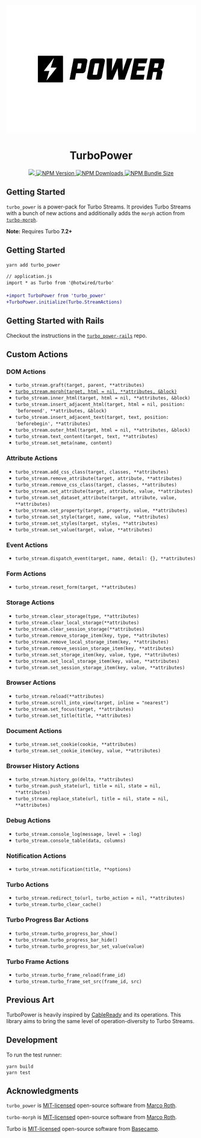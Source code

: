 <p align="center">
  <picture>
    <source media="(prefers-color-scheme: dark)" srcset="assets/hero-dark.png">
    <img src="assets/hero.png" height="340px">
  </picture>
</p>

<h1 align="center">TurboPower</h1>

<p align="center">
  <a href="https://github.com/marcoroth/turbo_power">
    <img src="https://github.com/marcoroth/turbo_power/actions/workflows/tests.yml/badge.svg">
  </a>
  <a href="https://www.npmjs.com/package/turbo_power">
    <img alt="NPM Version" src="https://img.shields.io/npm/v/turbo_power?logo=npm&color=38C160">
  </a>

  <a href="https://www.npmjs.com/package/turbo_power">
    <img alt="NPM Downloads" src="https://img.shields.io/npm/dm/turbo_power?logo=npm&color=38C160">
  </a>
  <a href="https://bundlephobia.com/package/turbo_power">
    <img alt="NPM Bundle Size" src="https://img.shields.io/bundlephobia/minzip/turbo_power?label=bundle%20size&logo=npm">
  </a>
</p>

## Getting Started

`turbo_power` is a power-pack for Turbo Streams. It provides Turbo Streams with a bunch of new actions and additionally adds the `morph` action from [`turbo-morph`](https://github.com/marcoroth/turbo-morph).

**Note:** Requires Turbo **7.2+**

## Getting Started

```bash
yarn add turbo_power
```

```diff
// application.js
import * as Turbo from '@hotwired/turbo'

+import TurboPower from 'turbo_power'
+TurboPower.initialize(Turbo.StreamActions)
```

## Getting Started with Rails

Checkout the instructions in the [`turbo_power-rails`](https://github.com/marcoroth/turbo_power-rails) repo.

## Custom Actions

### DOM Actions

* `turbo_stream.graft(target, parent, **attributes)`
* [`turbo_stream.morph(target, html = nil, **attributes, &block)`](https://github.com/marcoroth/turbo-morph)
* `turbo_stream.inner_html(target, html = nil, **attributes, &block)`
* `turbo_stream.insert_adjacent_html(target, html = nil, position: 'beforeend', **attributes, &block)`
* `turbo_stream.insert_adjacent_text(target, text, position: 'beforebegin', **attributes)`
* `turbo_stream.outer_html(target, html = nil, **attributes, &block)`
* `turbo_stream.text_content(target, text, **attributes)`
* `turbo_stream.set_meta(name, content)`


### Attribute Actions

* `turbo_stream.add_css_class(target, classes, **attributes)`
* `turbo_stream.remove_attribute(target, attribute, **attributes)`
* `turbo_stream.remove_css_class(target, classes, **attributes)`
* `turbo_stream.set_attribute(target, attribute, value, **attributes)`
* `turbo_stream.set_dataset_attribute(target, attribute, value, **attributes)`
* `turbo_stream.set_property(target, property, value, **attributes)`
* `turbo_stream.set_style(target, name, value, **attributes)`
* `turbo_stream.set_styles(target, styles, **attributes)`
* `turbo_stream.set_value(target, value, **attributes)`


### Event Actions

* `turbo_stream.dispatch_event(target, name, detail: {}, **attributes)`


### Form Actions

* `turbo_stream.reset_form(target, **attributes)`


### Storage Actions

* `turbo_stream.clear_storage(type, **attributes)`
* `turbo_stream.clear_local_storage(**attributes)`
* `turbo_stream.clear_session_storage(**attributes)`
* `turbo_stream.remove_storage_item(key, type, **attributes)`
* `turbo_stream.remove_local_storage_item(key, **attributes)`
* `turbo_stream.remove_session_storage_item(key, **attributes)`
* `turbo_stream.set_storage_item(key, value, type, **attributes)`
* `turbo_stream.set_local_storage_item(key, value, **attributes)`
* `turbo_stream.set_session_storage_item(key, value, **attributes)`


### Browser Actions

* `turbo_stream.reload(**attributes)`
* `turbo_stream.scroll_into_view(target, inline = "nearest")`
* `turbo_stream.set_focus(target, **attributes)`
* `turbo_stream.set_title(title, **attributes)`


### Document Actions

* `turbo_stream.set_cookie(cookie, **attributes)`
* `turbo_stream.set_cookie_item(key, value, **attributes)`


### Browser History Actions

* `turbo_stream.history_go(delta, **attributes)`
* `turbo_stream.push_state(url, title = nil, state = nil, **attributes)`
* `turbo_stream.replace_state(url, title = nil, state = nil, **attributes)`


### Debug Actions

* `turbo_stream.console_log(message, level = :log)`
* `turbo_stream.console_table(data, columns)`


### Notification Actions

* `turbo_stream.notification(title, **options)`


### Turbo Actions

* `turbo_stream.redirect_to(url, turbo_action = nil, **attributes)`
* `turbo_stream.turbo_clear_cache()`


### Turbo Progress Bar Actions

* `turbo_stream.turbo_progress_bar_show()`
* `turbo_stream.turbo_progress_bar_hide()`
* `turbo_stream.turbo_progress_bar_set_value(value)`


### Turbo Frame Actions

* `turbo_stream.turbo_frame_reload(frame_id)`
* `turbo_stream.turbo_frame_set_src(frame_id, src)`



## Previous Art

TurboPower is heavily inspired by [CableReady](https://github.com/stimulusreflex/cable_ready) and its operations. This library aims to bring the same level of operation-diversity to Turbo Streams.

## Development

To run the test runner:

```plain
yarn build
yarn test
```

## Acknowledgments

`turbo_power` is [MIT-licensed](LICENSE) open-source software from [Marco Roth](https://github.com/marcoroth).

`turbo-morph` is [MIT-licensed](https://github.com/marcoroth/turbo-morph/blob/master/LICENSE) open-source software from [Marco Roth](https://github.com/marcoroth).

Turbo is [MIT-licensed](https://github.com/hotwired/turbo/blob/main/MIT-LICENSE) open-source software from [Basecamp](https://basecamp.com/).
